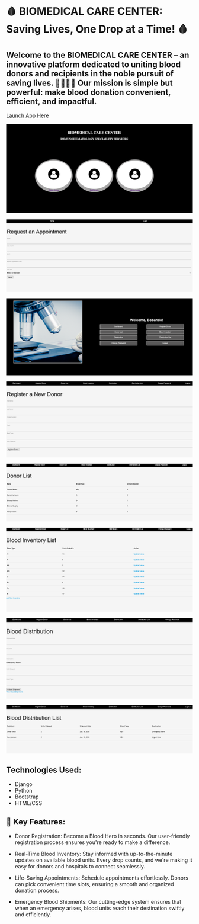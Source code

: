 
# 🩸 BIOMEDICAL CARE CENTER: Saving Lives, One Drop at a Time! 🩸

## Welcome to the BIOMEDICAL CARE CENTER – an innovative platform dedicated to uniting blood donors and recipients in the noble pursuit of saving lives. 🦸‍♂️🦸‍♀️ Our mission is simple but powerful: make blood donation convenient, efficient, and impactful.

[Launch App Here](https://biomedical-care-center-682cf492b4cf.herokuapp.com/)

![Home](main_app/static/Assets/Home.png)


![Future_Donor](main_app/static/Assets/Future_Donor.png)


![Staff_Dashboard](main_app/static/Assets/Staff_Dashboard.png)


![Register](main_app/static/Assets/register.png)


![Donor](main_app/static/Assets/donor.png)


![Inventory](main_app/static/Assets/inventory.png)


![Create](main_app/static/Assets/create_shipment.png)


![Distribution](main_app/static/Assets/distribution%20_list.png)

## Technologies Used:

- Django
- Python
- Bootstrap
- HTML/CSS


## 🚀 Key Features:

- Donor Registration: Become a Blood Hero in seconds. Our user-friendly registration process ensures you're ready to make a difference.

- Real-Time Blood Inventory: Stay informed with up-to-the-minute updates on available blood units. Every drop counts, and we're making it easy for donors and hospitals to connect seamlessly.

- Life-Saving Appointments: Schedule appointments effortlessly. Donors can pick convenient time slots, ensuring a smooth and organized donation process.

- Emergency Blood Shipments: Our cutting-edge system ensures that when an emergency arises, blood units reach their destination swiftly and efficiently.